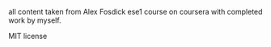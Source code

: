 all content taken from Alex Fosdick ese1 course on coursera with completed work by myself.

MIT license 
